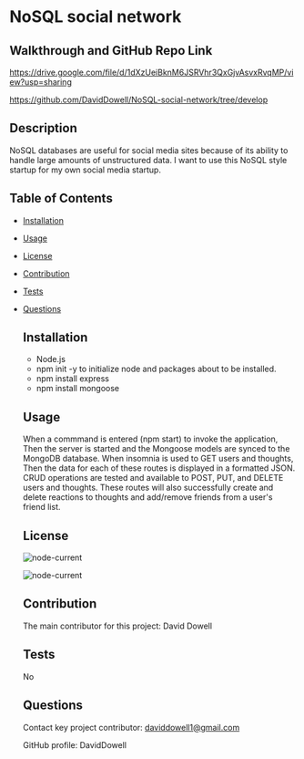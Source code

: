 
  # NoSQL social network

  ## Walkthrough and GitHub Repo Link

  https://drive.google.com/file/d/1dXzUeiBknM6JSRVhr3QxGjvAsvxRvqMP/view?usp=sharing

  https://github.com/DavidDowell/NoSQL-social-network/tree/develop

  ## Description
  NoSQL databases are useful for social media sites because of its ability to handle large amounts of unstructured data. I want to use this NoSQL style     startup for my own social media startup.

  ## Table of Contents
  
* [Installation](#installation)
* [Usage](#usage)
* [License](#license)
* [Contribution](#contribution)
* [Tests](#tests)
* [Questions](#questions)
      

  ## Installation
  * Node.js
  * npm init -y to initialize node and packages about to be installed. 
  * npm install express
  * npm install mongoose

  ## Usage
  When a commmand is entered (npm start) to invoke the application, Then the server is started and the Mongoose models are synced to the MongoDB database. When insomnia is used to GET users and thoughts, Then the data for each of these routes is displayed in a formatted JSON. CRUD operations are tested and available to POST, PUT, and DELETE users and thoughts. These routes will also successfully create and delete reactions to thoughts and add/remove friends from a user's friend list.

  ## License 
  
  ![node-current](https://img.shields.io/node/v/mongoose?color=red&label=node%28mongoose%29)

  ![node-current](https://img.shields.io/node/v/express?color=green&label=node%28express%29)


  ## Contribution
  The main contributor for this project: David Dowell

  ## Tests
  No

  ## Questions
  Contact key project contributor: daviddowell1@gmail.com

  GitHub profile: DavidDowell
